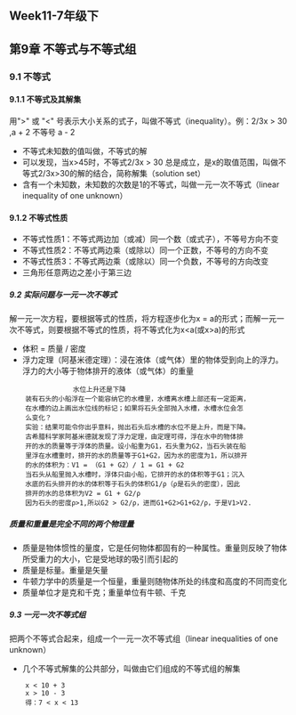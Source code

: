 ## Week11-7年级下
## 第9章 不等式与不等式组
### 9.1 不等式
#### 9.1.1 不等式及其解集
用">" 或 "<" 号表示大小关系的式子，叫做不等式（inequality）。例：2/3x > 30 ,a + 2 不等号 a - 2
* 不等式未知数的值叫做，不等式的解
* 可以发现，当x>45时，不等式2/3x > 30 总是成立，是x的取值范围，叫做不等式2/3x>30的解的结合，简称解集（solution set）
* 含有一个未知数，未知数的次数是1的不等式，叫做一元一次不等式（linear inequality of one unknown）
#### 9.1.2 不等式性质
* 不等式性质1：不等式两边加（或减）同一个数（或式子），不等号方向不变
* 不等式性质2：不等式两边乘（或除以）同一个正数，不等号的方向不变
* 不等式性质3：不等式两边乘（或除以）同一个负数，不等号的方向改变
* 三角形任意两边之差小于第三边
##### 9.2 实际问题与一元一次不等式
解一元一次方程，要根据等式的性质，将方程逐步化为x = a的形式；而解一元一次不等式，则要根据不等式的性质，将不等式化为x<a(或x>a)的形式
* 体积 = 质量 / 密度
* 浮力定理（阿基米德定理）：浸在液体（或气体）里的物体受到向上的浮力。浮力的大小等于物体排开的液体（或气体）的重量
```
                水位上升还是下降
    装有石头的小船浮在一个能容纳它的水槽里，水槽离水槽上部还有一定距离，
    在水槽的边上画出水位线的标记；如果将石头全部抛入水槽，水槽水位会怎
    么变化？
    实验：结果可能令你出乎意料，抛出石头后水槽的水位不是上升，而是下降。
    古希腊科学家阿基米德就发现了浮力定理，由定理可得，浮在水中的物体排
    开的水的质量等于浮体的质量。设小船重为G1，石头重为G2，当石头装在船
    里浮在水槽重时，排开的水的质量等于G1+G2，因为水的密度为1，所以排开
    的水的体积为：V1 = （G1 + G2）/ 1 = G1 + G2
    当石头从船里抛入水槽时，浮体只由小船，它排开的水的体积等于G1；沉入
    水底的石头排开的水的体积等于石头的体积G1/ρ（ρ是石头的密度），因此
    排开的水的总体积为V2 = G1 + G2/ρ
    因为石头的密度ρ>1,所以G2 > G2/ρ，进而G1+G2>G1+G2/ρ，于是V1>V2.     
```
##### 质量和重量是完全不同的两个物理量
* 质量是物体惯性的量度，它是任何物体都固有的一种属性。重量则反映了物体所受重力的大小，它是受地球的吸引而引起的
* 质量是标量。重量是矢量
* 牛顿力学中的质量是一个恒量，重量则随物体所处的纬度和高度的不同而变化
* 质量单位才是克和千克；重量单位有牛顿、千克
##### 9.3 一元一次不等式组
把两个不等式合起来，组成一个一元一次不等式组（linear inequalities of one unknown）
* 几个不等式解集的公共部分，叫做由它们组成的不等式组的解集
```
    x < 10 + 3
    x > 10 - 3
    得：7 < x < 13
```
